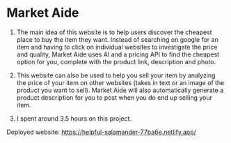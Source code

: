# Market Aide

1. The main idea of this website is to help users discover the cheapest place to buy the item they want. Instead of searching on google for an item and having to click on individual websites to investigate the price and quality, Market Aide uses AI and a pricing API to find the cheapest option for you, complete with the product link, description and photo.
2. This website can also be used to help you sell your item by analyzing the price of your item on other websites (takes in text or an image of the product you want to sell). Market Aide will also automatically generate a product description for you to post when you do end up selling your item.

3. I spent around 3.5 hours on this project. 

Deployed website: https://helpful-salamander-77ba6e.netlify.app/
